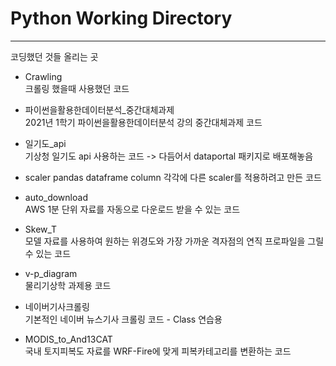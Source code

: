 # Python Working Directory

---
코딩했던 것들 올리는 곳
* Crawling  
  크롤링 했을때 사용했던 코드  
  
* 파이썬을활용한데이터분석_중간대체과제  
  2021년 1학기 파이썬을활용한데이터분석 강의 중간대체과제 코드  

* 일기도_api  
  기상청 일기도 api 사용하는 코드 -> 다듬어서 dataportal 패키지로 배포해놓음  

* scaler
  pandas dataframe column 각각에 다른 scaler를 적용하려고 만든 코드  

* auto_download  
  AWS 1분 단위 자료를 자동으로 다운로드 받을 수 있는 코드
 
* Skew_T  
  모델 자료를 사용하여 원하는 위경도와 가장 가까운 격자점의 연직 프로파일을 그릴 수 있는 코드
  
* v-p_diagram  
  물리기상학 과제용 코드

* 네이버기사크롤링  
  기본적인 네이버 뉴스기사 크롤링 코드 - Class 연습용
  
* MODIS_to_And13CAT  
  국내 토지피복도 자료를 WRF-Fire에 맞게 피복카테고리를 변환하는 코드

